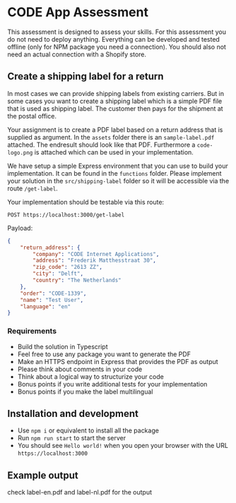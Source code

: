# CODE App Assessment

This assessment is designed to assess your skills. For this assessment you do not need to deploy anything. Everything can be developed and tested offline (only for NPM package you need a connection). You should also not need an actual connection with a Shopify store.

## Create a shipping label for a return

In most cases we can provide shipping labels from existing carriers. But in some cases you want to create a shipping label which is a simple PDF file that is used as shipping label. The customer then pays for the shipment at the postal office.

Your assignment is to create a PDF label based on a return address that is supplied as argument. In the `assets` folder there is an `sample-label.pdf` attached. The endresult should look like that PDF.
Furthermore a `code-logo.png` is attached which can be used in your implementation.

We have setup a simple Express environment that you can use to build your implementation. It can be found in the `functions` folder. 
Please implement your solution in the `src/shipping-label` folder so it will be accessible via the route `/get-label`.

Your implementation should be testable via this route:

`POST https://localhost:3000/get-label`

Payload: 
```json
{
    "return_address": {
        "company": "CODE Internet Applications",
        "address": "Frederik Matthesstraat 30",
        "zip_code": "2613 ZZ",
        "city": "Delft",
        "country": "The Netherlands"
    },
    "order": "CODE-1339",
    "name": "Test User",
    "language": "en"
}
```


### Requirements

* Build the solution in Typescript
* Feel free to use any package you want to generate the PDF
* Make an HTTPS endpoint in Express that provides the PDF as output
* Please think about comments in your code
* Think about a logical way to structurize your code
* Bonus points if you write additional tests for your implementation
* Bonus points if you make the label multilingual

## Installation and development

* Use `npm i` or equivalent to install all the package 
* Run `npm run start` to start the server
* You should see `Hello world!` when you open your browser with the URL `https://localhost:3000`

## Example output
check label-en.pdf and label-nl.pdf for the output